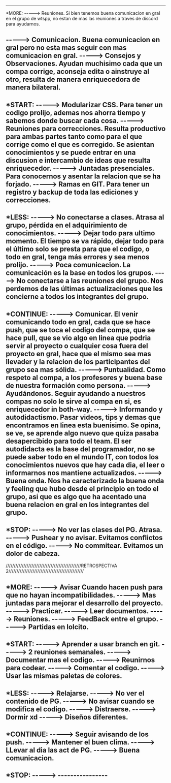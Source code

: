
--------------------------------------------------------------------------------------------------------------
*MORE:
-----> Reuniones.
    Si bien tenemos buena comunicacion en gral en el grupo de wtspp, no estan de mas las reuniones a traves de discord para ayudarnos.

-----> Comunicacion.
    Buena comunicacion en gral pero no esta mas seguir con mas comunicacion en gral.
-----> Consejos y Observaciones.
    Ayudan muchisimo cada que un compa corrige, aconseja edita o ainstruye al otro, resulta de manera enriquecedora de manera bilateral.
-------------------------------------------------------------------------------------------------------------
*START:
-----> Modularizar CSS.
    Para tener un codigo prolijo, ademas nos ahorra tiempo y sabemos donde buscar cada cosa.
-----> Reuniones para correcciones.
    Resulta productivo para ambas partes tanto como para el que corrige como el que es corregido. Se asientan conocimientos y se puede entrar en una discusion e intercambio de ideas que resulta enriquecedor.
-----> Juntadas presenciales.
    Para conocernos y asentar la relacion que se ha forjado.
-----> Ramas en GIT.
    Para tener un registro y backup de toda las ediciones y correcciones.
-------------------------------------------------------------------------------------------------------------
*LESS:
-----> No conectarse a clases.
    Atrasa al grupo, pérdida en el adquirimiento de conocimientos.
-----> Dejar todo para ultimo momento.
    El tiempo se va rápido, dejar todo para el último solo se presta para que el codigo, o todo en gral, tenga más errores y sea menos prolijo.
-----> Poca comunicacion.
    La comunicación es la base en todos los grupos.
-----> No conectarse a las reuniones del grupo.
    Nos perdemos de las últimas actualizaciones que les concierne a todos los integrantes del grupo.
-------------------------------------------------------------------------------------------------------------
*CONTINUE:
-----> Comunicar.
    El venir comunicando todo en gral, cada que se hace push, que se toca el codigo del compa, que se hace pull, que se vio algo en linea que podria servir al proyecto o cualquier cosa fuera del proyecto en gral, hace que el mismo sea mas llevader y la relacion de los participantes del grupo sea mas sólida.
-----> Puntualidad.
    Como respeto al compa, a los profesores y buena base de nuestra formación como persona.
-----> Ayudándonos.
    Seguir ayudando a nuestros compas no solo le sirve al compa en si, es enriquecedor in both-way.
-----> Informando y autodidactismo.
    Pasar videos, tips y demas que encontramos en linea esta buenísimo. Se opina, se ve, se aprende algo nuevo que quiza pasaba desapercibido para todo el team. El ser autodidacta es la base del programador, no se puede saber todo en el mundo IT, con todos los conocimientos nuevos que hay cada dia, el leer o informarnos nos mantiene actualizados.
-----> Buena onda.
    Nos ha caracterizado la buena onda y feeling que hubo desde el principio en todo el grupo, asi que es algo que ha acentado una buena relacion en gral en los integrantes del grupo.
-------------------------------------------------------------------------------------------------------------
*STOP:
-----> No ver las clases del PG.
    Atrasa.
-----> Pushear y no avisar.
    Evitamos conflictos en el código.
-----> No commitear.
    Evitamos un dolor de cabeza.
-------------------------------------------------------------------------------------------------------------



///////////////////////////////////////////////RETROSPECTIVA 2///////////////////////////////////////////////


*MORE:
-----> Avisar Cuando hacen push para que no hayan incompatibilidades.
-----> Mas juntadas para mejorar el desarrollo del proyecto.
-----> Practicar.
-----> Leer documentos.
-----> Reuniones.
-----> FeedBack entre el grupo.
-----> Partidas en lolcito.
-------------------------------------------------------------------------------------------------------------
*START:
-----> Aprender a usar branch en git.
-----> 2 reuniones semanales.
-----> Documentar mas el codigo.
-----> Reunirnos para codear.
-----> Comentar el codigo.
-----> Usar las mismas paletas de colores.
-------------------------------------------------------------------------------------------------------------
*LESS:
-----> Relajarse.
-----> No ver el contenido de PG.
-----> No avisar cuando se modifica el codigo.
-----> Distraerse.
-----> Dormir xd
-----> Diseños diferentes.
-------------------------------------------------------------------------------------------------------------
*CONTINUE:
-----> Seguir avisando de los push.
-----> Mantener el buen clima.
-----> LLevar al dia las act de PG.
-----> Buena comunicacion.
-------------------------------------------------------------------------------------------------------------
*STOP:
-----> ----------------
-------------------------------------------------------------------------------------------------------------